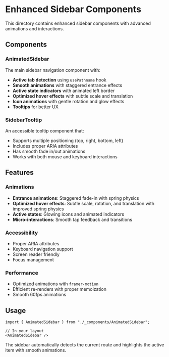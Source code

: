# Enhanced Sidebar Components

This directory contains enhanced sidebar components with advanced animations and interactions.

## Components

### AnimatedSidebar
The main sidebar navigation component with:
- **Active tab detection** using `usePathname` hook
- **Smooth animations** with staggered entrance effects
- **Active state indicators** with animated left border
- **Optimized hover effects** with subtle scale and translation
- **Icon animations** with gentle rotation and glow effects
- **Tooltips** for better UX

### SidebarTooltip
An accessible tooltip component that:
- Supports multiple positioning (top, right, bottom, left)
- Includes proper ARIA attributes
- Has smooth fade in/out animations
- Works with both mouse and keyboard interactions

## Features

### Animations
- **Entrance animations**: Staggered fade-in with spring physics
- **Optimized hover effects**: Subtle scale, rotation, and translation with improved spring physics
- **Active states**: Glowing icons and animated indicators
- **Micro-interactions**: Smooth tap feedback and transitions

### Accessibility
- Proper ARIA attributes
- Keyboard navigation support
- Screen reader friendly
- Focus management

### Performance
- Optimized animations with `framer-motion`
- Efficient re-renders with proper memoization
- Smooth 60fps animations

## Usage

```tsx
import { AnimatedSidebar } from "./_components/AnimatedSidebar";

// In your layout
<AnimatedSidebar />
```

The sidebar automatically detects the current route and highlights the active item with smooth animations.
